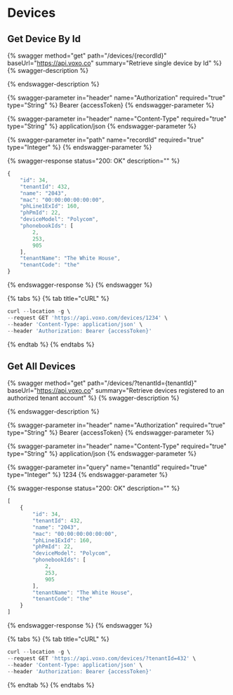 # Devices

## Get Device By Id

{% swagger method="get" path="/devices/{recordId}" baseUrl="https://api.voxo.co" summary="Retrieve single device by Id" %}
{% swagger-description %}

{% endswagger-description %}

{% swagger-parameter in="header" name="Authorization" required="true" type="String" %}
Bearer {accessToken}
{% endswagger-parameter %}

{% swagger-parameter in="header" name="Content-Type" required="true" type="String" %}
application/json
{% endswagger-parameter %}

{% swagger-parameter in="path" name="recordId" required="true" type="Integer" %}
{% endswagger-parameter %}

{% swagger-response status="200: OK" description="" %}
```javascript
{
    "id": 34,
    "tenantId": 432,
    "name": "2043",
    "mac": "00:00:00:00:00:00",
    "phLine1ExId": 160,
    "phPmId": 22,
    "deviceModel": "Polycom",
    "phonebookIds": [
        2,
        253,
        905
    ],
    "tenantName": "The White House",
    "tenantCode": "the"
}
```
{% endswagger-response %}
{% endswagger %}

{% tabs %}
{% tab title="cURL" %}
```javascript
curl --location -g \
--request GET 'https://api.voxo.com/devices/1234' \
--header 'Content-Type: application/json' \
--header 'Authorization: Bearer {accessToken}'
```
{% endtab %}
{% endtabs %}


## Get All Devices

{% swagger method="get" path="/devices/?tenantId={tenantId}" baseUrl="https://api.voxo.co" summary="Retrieve devices registered to an authorized tenant account" %}
{% swagger-description %}

{% endswagger-description %}

{% swagger-parameter in="header" name="Authorization" required="true" type="String" %}
Bearer {accessToken}
{% endswagger-parameter %}

{% swagger-parameter in="header" name="Content-Type" required="true" type="String" %}
application/json
{% endswagger-parameter %}

{% swagger-parameter in="query" name="tenantId" required="true" type="Integer" %}
1234
{% endswagger-parameter %}

{% swagger-response status="200: OK" description="" %}
```javascript
[
    {
        "id": 34,
        "tenantId": 432,
        "name": "2043",
        "mac": "00:00:00:00:00:00",
        "phLine1ExId": 160,
        "phPmId": 22,
        "deviceModel": "Polycom",
        "phonebookIds": [
            2,
            253,
            905
        ],
        "tenantName": "The White House",
        "tenantCode": "the"
    }
]
```
{% endswagger-response %}
{% endswagger %}

{% tabs %}
{% tab title="cURL" %}
```javascript
curl --location -g \
--request GET 'https://api.voxo.com/devices/?tenantId=432' \
--header 'Content-Type: application/json' \
--header 'Authorization: Bearer {accessToken}'
```
{% endtab %}
{% endtabs %}

